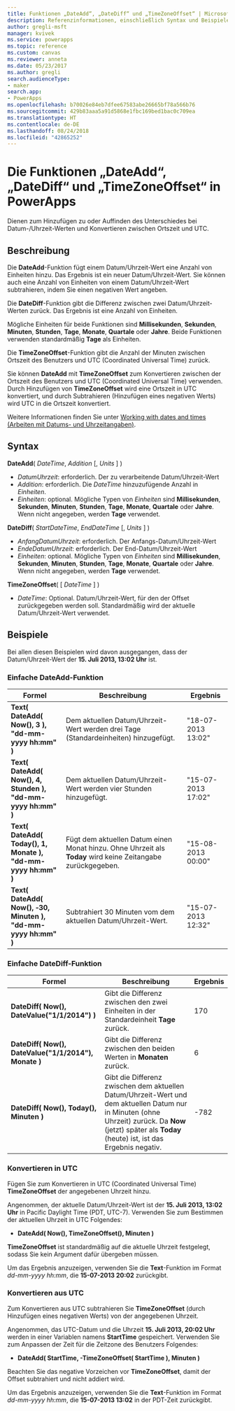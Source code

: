 ```yaml
---
title: Funktionen „DateAdd“, „DateDiff“ und „TimeZoneOffset“ | Microsoft-Dokumentation
description: Referenzinformationen, einschließlich Syntax und Beispielen, für die Funktionen „DateAdd“, „DateDiff“ und „TimeZoneOffset“ in PowerApps
author: gregli-msft
manager: kvivek
ms.service: powerapps
ms.topic: reference
ms.custom: canvas
ms.reviewer: anneta
ms.date: 05/23/2017
ms.author: gregli
search.audienceType:
- maker
search.app:
- PowerApps
ms.openlocfilehash: b70026e84eb7dfee67583abe26665bf78a566b76
ms.sourcegitcommit: 429b83aaa5a91d5868e1fbc169bed1bac0c709ea
ms.translationtype: HT
ms.contentlocale: de-DE
ms.lasthandoff: 08/24/2018
ms.locfileid: "42865252"
---
```

# <a name="dateadd-datediff-and-timezoneoffset-functions-in-powerapps"></a>Die Funktionen „DateAdd“, „DateDiff“ und „TimeZoneOffset“ in PowerApps
Dienen zum Hinzufügen zu oder Auffinden des Unterschiedes bei Datum-/Uhrzeit-Werten und Konvertieren zwischen Ortszeit und UTC.

## <a name="description"></a>Beschreibung
Die **DateAdd**-Funktion fügt einem Datum/Uhrzeit-Wert eine Anzahl von Einheiten hinzu. Das Ergebnis ist ein neuer Datum/Uhrzeit-Wert. Sie können auch eine Anzahl von Einheiten von einem Datum/Uhrzeit-Wert subtrahieren, indem Sie einen negativen Wert angeben.

Die **DateDiff**-Funktion gibt die Differenz zwischen zwei Datum/Uhrzeit-Werten zurück. Das Ergebnis ist eine Anzahl von Einheiten.

Mögliche Einheiten für beide Funktionen sind **Millisekunden**, **Sekunden**, **Minuten**, **Stunden**, **Tage**, **Monate**, **Quartale** oder **Jahre**.  Beide Funktionen verwenden standardmäßig **Tage** als Einheiten.

Die **TimeZoneOffset**-Funktion gibt die Anzahl der Minuten zwischen Ortszeit des Benutzers und UTC (Coordinated Universal Time) zurück.   

Sie können **DateAdd** mit **TimeZoneOffset** zum Konvertieren zwischen der Ortszeit des Benutzers und UTC (Coordinated Universal Time) verwenden.  Durch Hinzufügen von **TimeZoneOffset** wird eine Ortszeit in UTC konvertiert, und durch Subtrahieren (Hinzufügen eines negativen Werts) wird UTC in die Ortszeit konvertiert.

Weitere Informationen finden Sie unter [Working with dates and times (Arbeiten mit Datums- und Uhrzeitangaben)](../show-text-dates-times.md).

## <a name="syntax"></a>Syntax
**DateAdd**( *DateTime*, *Addition* [, *Units* ] )

* *DatumUhrzeit*: erforderlich. Der zu verarbeitende Datum/Uhrzeit-Wert
* *Addition*: erforderlich. Die *DateTime* hinzuzufügende Anzahl in *Einheiten*.
* *Einheiten*: optional. Mögliche Typen von *Einheiten* sind **Millisekunden**, **Sekunden**, **Minuten**, **Stunden**, **Tage**, **Monate**, **Quartale** oder **Jahre**.  Wenn nicht angegeben, werden **Tage** verwendet.

**DateDiff**( *StartDateTime*, *EndDateTime* [, *Units* ] )

* *AnfangDatumUhrzeit*: erforderlich. Der Anfangs-Datum/Uhrzeit-Wert
* *EndeDatumUhrzeit*: erforderlich. Der End-Datum/Uhrzeit-Wert
* *Einheiten*: optional. Mögliche Typen von *Einheiten* sind **Millisekunden**, **Sekunden**, **Minuten**, **Stunden**, **Tage**, **Monate**, **Quartale** oder **Jahre**.  Wenn nicht angegeben, werden **Tage** verwendet.

**TimeZoneOffset**( [ *DateTime* ] )

* *DateTime*: Optional.  Datum/Uhrzeit-Wert, für den der Offset zurückgegeben werden soll.  Standardmäßig wird der aktuelle Datum/Uhrzeit-Wert verwendet.

## <a name="examples"></a>Beispiele
Bei allen diesen Beispielen wird davon ausgegangen, dass der Datum/Uhrzeit-Wert der **15. Juli 2013, 13:02 Uhr** ist.

### <a name="simple-dateadd"></a>Einfache DateAdd-Funktion

| Formel | Beschreibung | Ergebnis |
| --- | --- | --- |
| **Text( DateAdd( Now(), 3 ),<br>"dd-mm-yyyy hh:mm" )** |Dem aktuellen Datum/Uhrzeit-Wert werden drei Tage (Standardeinheiten) hinzugefügt. |"18-07-2013 13:02" |
| **Text( DateAdd( Now(), 4, Stunden ),<br>"dd-mm-yyyy hh:mm" )** |Dem aktuellen Datum/Uhrzeit-Wert werden vier Stunden hinzugefügt. |"15-07-2013 17:02" |
| **Text( DateAdd( Today(), 1, Monate ),<br>"dd-mm-yyyy hh:mm" )** |Fügt dem aktuellen Datum einen Monat hinzu. Ohne Uhrzeit als **Today** wird keine Zeitangabe zurückgegeben. |"15-08-2013 00:00" |
| **Text( DateAdd( Now(), &#8209;30, Minuten ),<br>"dd-mm-yyyy hh:mm" )** |Subtrahiert 30 Minuten vom dem aktuellen Datum/Uhrzeit-Wert. |"15-07-2013 12:32" |

### <a name="simple-datediff"></a>Einfache DateDiff-Funktion

| Formel | Beschreibung | Ergebnis |
| --- | --- | --- |
| **DateDiff( Now(), DateValue("1/1/2014") )** |Gibt die Differenz zwischen den zwei Einheiten in der Standardeinheit **Tage** zurück. |170 |
| **DateDiff( Now(), DateValue("1/1/2014"), Monate )** |Gibt die Differenz zwischen den beiden Werten in **Monaten** zurück. |6 |
| **DateDiff( Now(), Today(), Minuten )** |Gibt die Differenz zwischen dem aktuellen Datum/Uhrzeit-Wert und dem aktuellen Datum nur in Minuten (ohne Uhrzeit) zurück.  Da **Now** (jetzt) später als **Today** (heute) ist, ist das Ergebnis negativ. |-782 |

### <a name="converting-to-utc"></a>Konvertieren in UTC
Fügen Sie zum Konvertieren in UTC (Coordinated Universal Time) **TimeZoneOffset** der angegebenen Uhrzeit hinzu.  

Angenommen, der aktuelle Datum/Uhrzeit-Wert ist der **15. Juli 2013, 13:02 Uhr** in Pacific Daylight Time (PDT, UTC-7).  Verwenden Sie zum Bestimmen der aktuellen Uhrzeit in UTC Folgendes:

* **DateAdd( Now(), TimeZoneOffset(), Minuten )**

**TimeZoneOffset** ist standardmäßig auf die aktuelle Uhrzeit festgelegt, sodass Sie kein Argument dafür übergeben müssen.

Um das Ergebnis anzuzeigen, verwenden Sie die **Text**-Funktion im Format *dd-mm-yyyy hh:mm*, die **15-07-2013 20:02** zurückgibt.

### <a name="converting-from-utc"></a>Konvertieren aus UTC
Zum Konvertieren aus UTC subtrahieren Sie **TimeZoneOffset** (durch Hinzufügen eines negativen Werts) von der angegebenen Uhrzeit.

Angenommen, das UTC-Datum und die Uhrzeit **15. Juli 2013, 20:02 Uhr** werden in einer Variablen namens **StartTime** gespeichert. Verwenden Sie zum Anpassen der Zeit für die Zeitzone des Benutzers Folgendes:

* **DateAdd( StartTime, -TimeZoneOffset( StartTime ), Minuten )**

Beachten Sie das negative Vorzeichen vor **TimeZoneOffset**, damit der Offset subtrahiert und nicht addiert wird.

Um das Ergebnis anzuzeigen, verwenden Sie die **Text**-Funktion im Format *dd-mm-yyyy hh:mm*, die **15-07-2013 13:02** in der PDT-Zeit zurückgibt.

